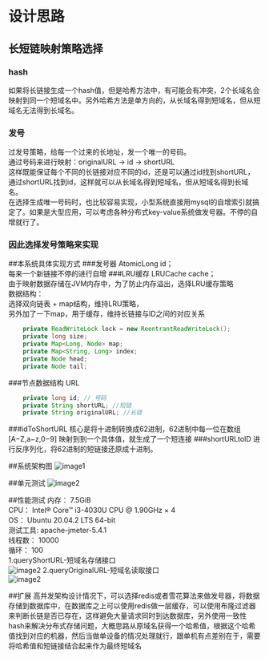 # 设计思路

## 长短链映射策略选择
### hash
如果将长链接生成一个hash值，但是哈希方法中，有可能会有冲突，2个长域名会映射到同一个短域名中。另外哈希方法是单方向的，从长域名得到短域名，但从短域名无法得到长域名。
### 发号
过发号策略，给每一个过来的长地址，发一个唯一的号码。<br>
通过号码来进行映射：originalURL -> id -> shortURL<br>
这样既能保证每个不同的长链接对应不同的id，还是可以通过id找到shortURL，通过shortURL找到id，这样就可以从长域名得到短域名，但从短域名得到长域名。<br>
在选择生成唯一号码时，也比较容易实现，小型系统直接用mysql的自增索引就搞定了。如果是大型应用，可以考虑各种分布式key-value系统做发号器。不停的自增就行了。<br>
### 因此选择发号策略来实现

##本系统具体实现方式
###发号器
AtomicLong id；<br>
每来一个新链接不停的进行自增
###LRU缓存
LRUCache cache；<br>
由于映射数据存储在JVM内存中，为了防止内存溢出，选择LRU缓存策略<br>
数据结构：<br>
选择双向链表 + map结构，维持LRU策略，<br>
另外加了一下map，用于缓存，维持长链接与ID之间的对应关系<br>
```java
    private ReadWriteLock lock = new ReentrantReadWriteLock();
    private long size;
    private Map<Long, Node> map;
    private Map<String, Long> index;
    private Node head;
    private Node tail;
```
###节点数据结构
URL
```java
    private long id; // 号码
    private String shortURL; //短链
    private String originalURL; //长链
```
###idToShortURL
核心是将十进制转换成62进制，62进制中每一位在数组[A−Z,a−z,0−9] 映射到到一个具体值，就生成了一个短连接
###shortURLtoID
进行反序列化，将62进制的短链接还原成十进制。

##系统架构图
![image1](./src/main/resources/image/架构图.png)

##单元测试
![image2](./src/main/resources/image/单元测试.png)

##性能测试
内存： 7.5GiB<br>
CPU： Intel® Core™ i3-4030U CPU @ 1.90GHz × 4<br>
OS： Ubuntu 20.04.2 LTS 64-bit<br>
测试工具: apache-jmeter-5.4.1<br>
线程数： 10000<br>
循环： 100<br>
1.queryShortURL-短域名存储接口<br>
![image2](./src/main/resources/image/短域名存储接口-性能测试.png)
2.queryOriginalURL-短域名读取接口<br>
![image2](./src/main/resources/image/短域名读取接口-性能测试.png)

##扩展
高并发架构设计情况下，可以选择redis或者雪花算法来做发号器，将数据存储到数据库中，在数据库之上可以使用redis做一层缓存，可以使用布隆过滤器来判断长链是否已存在，这样避免大量请求同时到达数据库，另外使用一致性hash来解决分布式存储问题，大概思路从原域名获得一个哈希值，根据这个哈希值找到对应的机器，然后当做单设备的情况处理就行，跟单机有点差别在于，需要将哈希值和短链接结合起来作为最终短域名





